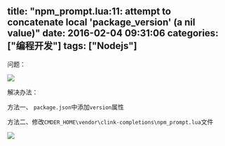 title: "npm_prompt.lua:11: attempt to concatenate local 'package_version' (a nil value)"
date: 2016-02-04 09:31:06
categories: ["编程开发"]
tags: ["Nodejs"]
---
问题：

![](http://7xkexv.dl1.z0.glb.clouddn.com/20160204/cmder.png)

解决办法：

方法一、 `package.json`中添加`version`属性

方法二、修改`CMDER_HOME\vendor\clink-completions\npm_prompt.lua`文件

![](http://7xkexv.dl1.z0.glb.clouddn.com/20160204/npm_prompt.png)
